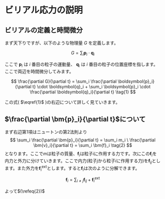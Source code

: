 # ビリアル応力の説明
## ビリアルの定義と時間微分
まず天下りですが、以下のような物理量 $G$ を定義します。

$$
G = \sum_i \boldsymbol{p}_i \cdot \boldsymbol{q}_i
$$

ここで $\boldsymbol{p}_i$ は $i$ 番目の粒子の運動量、 $\boldsymbol{q}_i$ は $i$ 番目の粒子の位置座標を指します。ここで両辺を時間微分してみます。

$$
\frac{\partial G}{\partial t} = \sum_i \frac{\partial \boldsymbol{p}_i}{\partial t} \cdot \boldsymbol{q}_i + \sum_i \boldsymbol{p}_i \cdot \frac{\partial \boldsymbol{q}_i}{\partial t} \tag{1}
$$

この式( $\eqref{1}$ )の右辺について詳しく見ていきます。

## $\frac{\partial \bm{p}_i}{\partial t}$について

まず右辺第1項はニュートンの第2法則より
$$
\sum_i \frac{\partial \bm{p}_i}{\partial t} = \sum_i m_i \ 
    \frac{\partial \bm{v}_i}{\partial t} = \sum_i \bm{f}_i \tag{2}
$$
となります。ここで$m$は粒子の質量、$\bm{f}_i$は粒子$i$に作用する力です。次にこの$\bm{f}_i$を内力と外力に分けていきます。ここで内力(粒子$j$から粒子$i$に作用する力)を$\bm{f}_{ij}$とします。また外力を$\bm{f}_i^\mathrm{ext}$とします。すると$\bm{f}_i$は次のように分解できます。

$$
\bm{f}_i = \sum_{i \neq j} \bm{f}_{ij} + \bm{f}_i^\mathrm{ext} \tag{3}
$$

よって$(\refeq{2})$